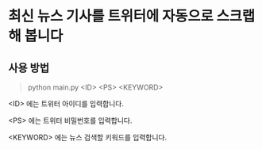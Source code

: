 # 최신 뉴스 기사를 트위터에 자동으로 스크랩해 봅니다

## 사용 방법
> python main.py <ID\> <PS\> <KEYWORD\>

 <ID\> 에는 트위터 아이디를 입력합니다. 
 
 <PS\> 에는 트위터 비밀번호를 입력합니다.
  
 <KEYWORD\> 에는 뉴스 검색할 키워드를 입력합니다.
 
 
 
